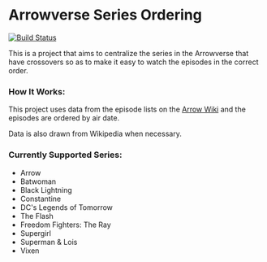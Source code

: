 # Arrowverse Series Ordering
[![Build Status](https://travis-ci.org/AceFire6/ordered-arrowverse.svg?branch=master)](https://travis-ci.org/AceFire6/ordered-arrowverse)

This is a project that aims to centralize the series in the Arrowverse that
have crossovers so as to make it easy to watch the episodes in the correct
order.

### How It Works:

This project uses data from the episode lists on the [Arrow Wiki](http://arrow.fandom.com)
and the episodes are ordered by air date.

Data is also drawn from Wikipedia when necessary.

### Currently Supported Series:

* Arrow
* Batwoman
* Black Lightning
* Constantine
* DC's Legends of Tomorrow
* The Flash
* Freedom Fighters: The Ray
* Supergirl
* Superman & Lois
* Vixen
